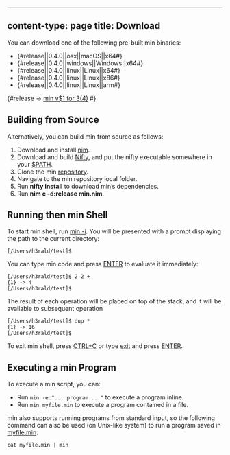 -----
content-type: page
title: Download
-----
You can download one of the following pre-built min binaries:

* {#release||0.4.0||osx||macOS||x64#}
* {#release||0.4.0||windows||Windows||x64#}
* {#release||0.4.0||linux||Linux||x64#}
* {#release||0.4.0||linux||Linux||x86#}
* {#release||0.4.0||linux||Linux||arm#}


{#release -> [min v$1 for $3 ($4)](https://github.com/h3rald/min/releases/download/v$1/min\_v$1\_$2\_$4.zip) #}

## Building from Source

Alternatively, you can build min from source as follows:

1. Download and install [nim](https://nim-lang.org).
2. Download and build [Nifty](https://github.com/h3rald/nifty), and put the nifty executable somewhere in your [$PATH](class:kwd).
3. Clone the min [repository](https://github.com/h3rald/hastyscribe).
4. Navigate to the min repository local folder.
5. Run **nifty install** to download min’s dependencies.
7. Run **nim c -d:release min.nim**.

## Running then min Shell

To start min shell, run [min -i](class:cmd). You will be presented with a prompt displaying the path to the current directory:

    [/Users/h3rald/test]$

You can type min code and press [ENTER](class:kbd) to evaluate it immediately:

    [/Users/h3rald/test]$ 2 2 +
    {1} -> 4 
    [/Users/h3rald/test]$ 

The result of each operation will be placed on top of the stack, and it will be available to subsequent operation

    [/Users/h3rald/test]$ dup *
    {1} -> 16
    [/Users/h3rald/test]$ 

To exit min shell, press [CTRL+C](class:kbd) or type [exit](class:cmd) and press [ENTER](class:kbd).

## Executing a min Program

To execute a min script, you can:

* Run `min -e:"... program ..."` to execute a program inline.
* Run `min myfile.min` to execute a program contained in a file.

min also supports running programs from standard input, so the following command can also be used (on Unix-like system) to run a program saved in [myfile.min](class:file):

    cat myfile.min | min
